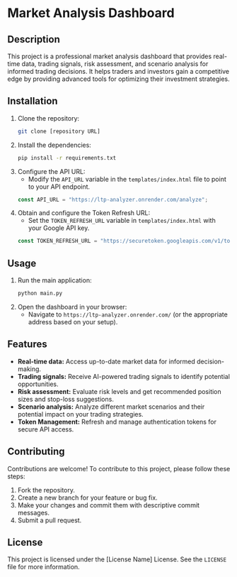 # Market Analysis Dashboard

## Description

This project is a professional market analysis dashboard that provides real-time data, trading signals, risk assessment, and scenario analysis for informed trading decisions. It helps traders and investors gain a competitive edge by providing advanced tools for optimizing their investment strategies.

## Installation

1.  Clone the repository:
    ```bash
    git clone [repository URL]
    ```
2.  Install the dependencies:
    ```bash
    pip install -r requirements.txt
    ```
3.  Configure the API URL:
    *   Modify the `API_URL` variable in the `templates/index.html` file to point to your API endpoint.
    ```javascript
    const API_URL = "https://ltp-analyzer.onrender.com/analyze";
    ```
4.  Obtain and configure the Token Refresh URL:
    *   Set the `TOKEN_REFRESH_URL` variable in `templates/index.html` with your Google API key.
    ```javascript
    const TOKEN_REFRESH_URL = "https://securetoken.googleapis.com/v1/token?key=YOUR_API_KEY";
    ```

## Usage

1.  Run the main application:
    ```bash
    python main.py
    ```
2.  Open the dashboard in your browser:
    *   Navigate to `https://ltp-analyzer.onrender.com/` (or the appropriate address based on your setup).

## Features

*   **Real-time data:** Access up-to-date market data for informed decision-making.
*   **Trading signals:** Receive AI-powered trading signals to identify potential opportunities.
*   **Risk assessment:** Evaluate risk levels and get recommended position sizes and stop-loss suggestions.
*   **Scenario analysis:** Analyze different market scenarios and their potential impact on your trading strategies.
*   **Token Management:** Refresh and manage authentication tokens for secure API access.

## Contributing

Contributions are welcome! To contribute to this project, please follow these steps:

1.  Fork the repository.
2.  Create a new branch for your feature or bug fix.
3.  Make your changes and commit them with descriptive commit messages.
4.  Submit a pull request.

## License

This project is licensed under the [License Name] License. See the `LICENSE` file for more information.